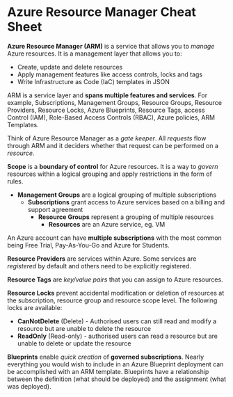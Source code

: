 # Azure Resource Manager Cheat Sheet

**Azure Resource Manager (ARM)** is a service that allows you to *manage* Azure resources.  It is a management layer that allows you to:

-  Create, update and delete resources
- Apply management features like access controls, locks and tags
- Write Infrastructure as Code (IaC) templates in JSON

ARM is a service layer and **spans multiple features and services**.  For example, Subscriptions, Management Groups, Resource Groups, Resource Providers, Resource Locks, Azure Blueprints, Resource Tags, access Control (IAM), Role-Based Access Controls (RBAC), Azure policies, ARM Templates.

Think of Azure Resource Manager as a *gate keeper*.  All *requests* flow through ARM and it deciders whether that request can be performed on a *resource*.

**Scope** is a **boundary of control** for Azure resources.  It is a way to *govern* resources within a logical grouping and apply restrictions in the form of rules.

- **Management Groups** are a logical grouping of multiple subscriptions
  - **Subscriptions** grant access to Azure services based on a billing and support agreement
    - **Resource Groups** represent a grouping of multiple resources
      - **Resources** are an Azure service, eg. VM

An Azure account can have **multiple subscriptions** with the most common being Free Trial, Pay-As-You-Go and Azure for Students.

**Resource Providers** are services within Azure.  Some services are *registered* by default and others need to be explicitly registered.

**Resource Tags** are *key/value pairs* that you can assign to Azure resources.

**Resource Locks** prevent accidental modification or deletion of resources at the subscription, resource group and resource scope level.  The following locks are available:

- **CanNotDelete** (Delete) - Authorised users can still read and modify a resource but are unable to delete the resource
- **ReadOnly** (Read-only) - authorised users can read a resource but are unable to delete or update the resource

**Blueprints** enable *quick creation* of **governed subscriptions**.  Nearly everything you would wish to include in an Azure Blueprint deployment can be accomplished with an ARM template.  Blueprints have a relationship between the definition (what should be deployed) and the assignment (what was deployed).





